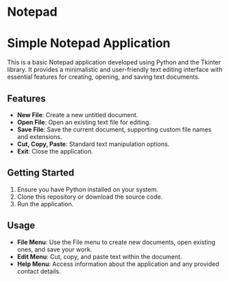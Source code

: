 # Notepad
 
# Simple Notepad Application


This is a basic Notepad application developed using Python and the Tkinter library. It provides a minimalistic and user-friendly text editing interface with essential features for creating, opening, and saving text documents.

## Features

- **New File**: Create a new untitled document.
- **Open File**: Open an existing text file for editing.
- **Save File**: Save the current document, supporting custom file names and extensions.
- **Cut, Copy, Paste**: Standard text manipulation options.
- **Exit**: Close the application.

## Getting Started

1. Ensure you have Python installed on your system.
2. Clone this repository or download the source code.
3. Run the application.

## Usage

- **File Menu**: Use the File menu to create new documents, open existing ones, and save your work.
- **Edit Menu**: Cut, copy, and paste text within the document.
- **Help Menu**: Access information about the application and any provided contact details.
